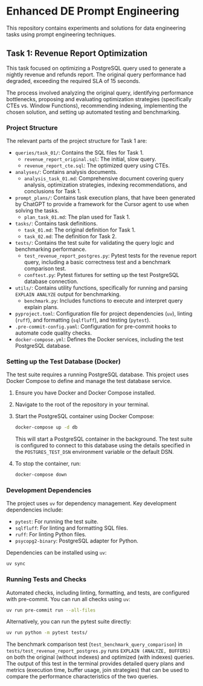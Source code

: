 # Enhanced DE Prompt Engineering

This repository contains experiments and solutions for data engineering tasks using prompt engineering techniques.

## Task 1: Revenue Report Optimization

This task focused on optimizing a PostgreSQL query used to generate a nightly revenue and refunds report. The original query performance had degraded, exceeding the required SLA of 15 seconds.

The process involved analyzing the original query, identifying performance bottlenecks, proposing and evaluating optimization strategies (specifically CTEs vs. Window Functions), recommending indexing, implementing the chosen solution, and setting up automated testing and benchmarking.

### Project Structure

The relevant parts of the project structure for Task 1 are:

-   `queries/task_01/`: Contains the SQL files for Task 1.
    -   `revenue_report_original.sql`: The initial, slow query.
    -   `revenue_report_cte.sql`: The optimized query using CTEs.
-   `analyses/`: Contains analysis documents.
    -   `analysis_task_01.md`: Comprehensive document covering query analysis, optimization strategies, indexing recommendations, and conclusions for Task 1.
-   `prompt_plans/`: Contains task execution plans, that have been generated by ChatGPT to provide a framework for the Cursor agent to use when solving the tasks.
    -   `plan_task_01.md`: The plan used for Task 1.
-   `tasks/`: Contains task definitions.
    -   `task_01.md`: The original definition for Task 1.
    -   `task_02.md`: The definition for Task 2.
-   `tests/`: Contains the test suite for validating the query logic and benchmarking performance.
    -   `test_revenue_report_postgres.py`: Pytest tests for the revenue report query, including a basic correctness test and a benchmark comparison test.
    -   `conftest.py`: Pytest fixtures for setting up the test PostgreSQL database connection.
-   `utils/`: Contains utility functions, specifically for running and parsing `EXPLAIN ANALYZE` output for benchmarking.
    -   `benchmark.py`: Includes functions to execute and interpret query explain plans.
-   `pyproject.toml`: Configuration file for project dependencies (`uv`), linting (`ruff`), and formatting (`sqlfluff`), and testing (`pytest`).
-   `.pre-commit-config.yaml`: Configuration for pre-commit hooks to automate code quality checks.
-   `docker-compose.yml`: Defines the Docker services, including the test PostgreSQL database.

### Setting up the Test Database (Docker)

The test suite requires a running PostgreSQL database. This project uses Docker Compose to define and manage the test database service.

1.  Ensure you have Docker and Docker Compose installed.
2.  Navigate to the root of the repository in your terminal.
3.  Start the PostgreSQL container using Docker Compose:

    ```bash
    docker-compose up -d db
    ```

    This will start a PostgreSQL container in the background. The test suite is configured to connect to this database using the details specified in the `POSTGRES_TEST_DSN` environment variable or the default DSN.

4.  To stop the container, run:

    ```bash
    docker-compose down
    ```

### Development Dependencies

The project uses `uv` for dependency management. Key development dependencies include:

-   `pytest`: For running the test suite.
-   `sqlfluff`: For linting and formatting SQL files.
-   `ruff`: For linting Python files.
-   `psycopg2-binary`: PostgreSQL adapter for Python.

Dependencies can be installed using `uv`:

```bash
uv sync
```

### Running Tests and Checks

Automated checks, including linting, formatting, and tests, are configured with pre-commit. You can run all checks using `uv`:

```bash
uv run pre-commit run --all-files
```

Alternatively, you can run the pytest suite directly:

```bash
uv run python -m pytest tests/
```

The benchmark comparison test (`test_benchmark_query_comparison`) in `tests/test_revenue_report_postgres.py` runs `EXPLAIN (ANALYZE, BUFFERS)` on both the original (without indexes) and optimized (with indexes) queries. The output of this test in the terminal provides detailed query plans and metrics (execution time, buffer usage, join strategies) that can be used to compare the performance characteristics of the two queries.
